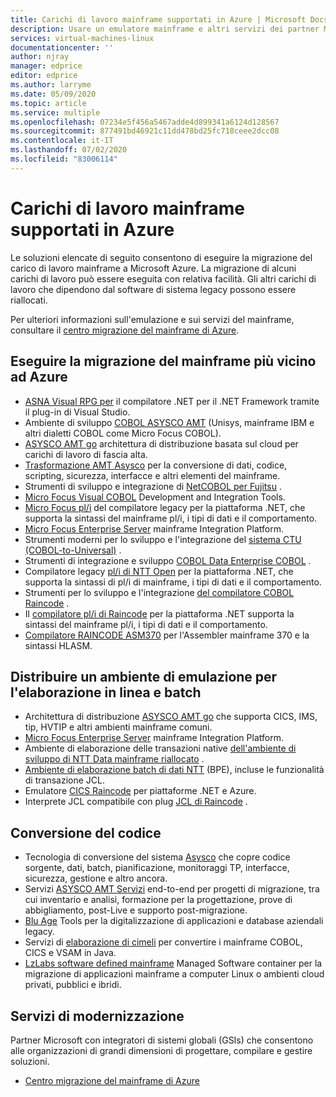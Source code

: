 ```yaml
---
title: Carichi di lavoro mainframe supportati in Azure | Microsoft Docs
description: Usare un emulatore mainframe e altri servizi dei partner Microsoft per riospitare i carichi di lavoro mainframe, ad esempio i sistemi basati su IBM Z, usando Microsoft Azure.
services: virtual-machines-linux
documentationcenter: ''
author: njray
manager: edprice
editor: edprice
ms.author: larryme
ms.date: 05/09/2020
ms.topic: article
ms.service: multiple
ms.openlocfilehash: 07234e5f456a5467adde4d899341a6124d128567
ms.sourcegitcommit: 877491bd46921c11dd478bd25fc718ceee2dcc08
ms.contentlocale: it-IT
ms.lasthandoff: 07/02/2020
ms.locfileid: "83006114"
---
```

# <a name="mainframe-workloads-supported-on-azure"></a>Carichi di lavoro mainframe supportati in Azure

Le soluzioni elencate di seguito consentono di eseguire la migrazione del carico di lavoro mainframe a Microsoft Azure. La migrazione di alcuni carichi di lavoro può essere eseguita con relativa facilità. Gli altri carichi di lavoro che dipendono dal software di sistema legacy possono essere riallocati. 

Per ulteriori informazioni sull'emulazione e sui servizi del mainframe, consultare il [centro migrazione del mainframe di Azure](https://azure.microsoft.com/migration/mainframe/).

## <a name="migrate-mainframe-closer-to-azure"></a>Eseguire la migrazione del mainframe più vicino ad Azure

- [ASNA Visual RPG per](https://asna.com/us/products/visual-rpg) il compilatore .NET per il .NET Framework tramite il plug-in di Visual Studio.
- Ambiente di sviluppo [COBOL ASYSCO AMT](https://www.asysco.com/cobol/) (Unisys, mainframe IBM e altri dialetti COBOL come Micro Focus COBOL).
- [ASYSCO AMT go](https://www.asysco.com/amt-go/) architettura di distribuzione basata sul cloud per carichi di lavoro di fascia alta.
- [Trasformazione AMT Asysco](https://www.asysco.com/amt-transform/) per la conversione di dati, codice, scripting, sicurezza, interfacce e altri elementi del mainframe.
- Strumenti di sviluppo e integrazione di [NetCOBOL per Fujitsu](https://www.fujitsu.com/global/products/software/developer-tool/netcobol/) .
- [Micro Focus Visual COBOL](https://www.microfocus.com/products/visual-cobol/) Development and Integration Tools.
- [Micro Focus pl/i](https://www.microfocus.com/campaign/download/pli-modernization/) del compilatore legacy per la piattaforma .NET, che supporta la sintassi del mainframe pl/i, i tipi di dati e il comportamento.
- [Micro Focus Enterprise Server](https://www.microfocus.com/products/enterprise-suite/enterprise-server/) mainframe Integration Platform.
- Strumenti moderni per lo sviluppo e l'integrazione del [sistema CTU (COBOL-to-Universal)](https://modernsystems.com/automatic-cobol-to-java-conversion/) .
- Strumenti di integrazione e sviluppo [COBOL Data Enterprise COBOL](https://us.nttdata.com/en/digital/application-development-and-modernization) .
- Compilatore legacy [pl/i di NTT Open](https://us.nttdata.com/en/digital/application-development-and-modernization) per la piattaforma .NET, che supporta la sintassi di pl/i di mainframe, i tipi di dati e il comportamento.
- Strumenti per lo sviluppo e l'integrazione [del compilatore COBOL Raincode](https://www.raincode.com/products/cobol/) .
- Il [compilatore pl/i di Raincode](https://www.raincode.com/products/pli/) per la piattaforma .NET supporta la sintassi del mainframe pl/i, i tipi di dati e il comportamento.
- [Compilatore RAINCODE ASM370](https://www.raincode.com/technical-landscape/asm370/) per l'Assembler mainframe 370 e la sintassi HLASM.

## <a name="deploy-an-emulation-environment-for-online-and-batch-processing"></a>Distribuire un ambiente di emulazione per l'elaborazione in linea e batch

- Architettura di distribuzione [ASYSCO AMT go](https://www.asysco.com/amt-go/) che supporta CICS, IMS, tip, HVTIP e altri ambienti mainframe comuni.
- [Micro Focus Enterprise Server](https://www.microfocus.com/products/enterprise-suite/enterprise-server/) mainframe Integration Platform.
- Ambiente di elaborazione delle transazioni native [dell'ambiente di sviluppo di NTT Data mainframe riallocato](https://us.nttdata.com/en/-/media/assets/white-paper/apps-mainframe-re-hosting-development-environment-whitepaper.pdf) .
- [Ambiente di elaborazione batch di dati NTT](https://us.nttdata.com/en/-/media/assets/white-paper/apps-mainframe-re-hosting-development-environment-whitepaper.pdf) (BPE), incluse le funzionalità di transazione JCL.
- Emulatore [CICS Raincode](https://www.raincode.com/technical-landscape/cics/) per piattaforme .NET e Azure.
- Interprete JCL compatibile con plug [JCL di Raincode](https://www.raincode.com/products/jcl/) .

## <a name="code-conversion"></a>Conversione del codice

- Tecnologia di conversione del sistema [Asysco](https://www.asysco.com/azure-cloud/) che copre codice sorgente, dati, batch, pianificazione, monitoraggi TP, interfacce, sicurezza, gestione e altro ancora.
- Servizi [ASYSCO AMT Servizi](https://www.asysco.com/migration-services/) end-to-end per progetti di migrazione, tra cui inventario e analisi, formazione per la progettazione, prove di abbigliamento, post-Live e supporto post-migrazione.
- [Blu Age](https://www.bluage.com/) Tools per la digitalizzazione di applicazioni e database aziendali legacy.
- Servizi di [elaborazione di cimeli](https://www.heirloomcomputing.com/tag/convert-cobol-to-java/) per convertire i mainframe COBOL, CICS e VSAM in Java.
- [LzLabs software defined mainframe](https://www.lzlabs.com/) Managed Software container per la migrazione di applicazioni mainframe a computer Linux o ambienti cloud privati, pubblici e ibridi.

## <a name="modernization-services"></a>Servizi di modernizzazione

Partner Microsoft con integratori di sistemi globali (GSIs) che consentono alle organizzazioni di grandi dimensioni di progettare, compilare e gestire soluzioni. 

- [Centro migrazione del mainframe di Azure](https://azure.microsoft.com/migration/mainframe/)
